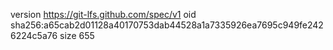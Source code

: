 version https://git-lfs.github.com/spec/v1
oid sha256:a65cab2d01128a40170753dab44528a1a7335926ea7695c949fe2426224c5a76
size 655
